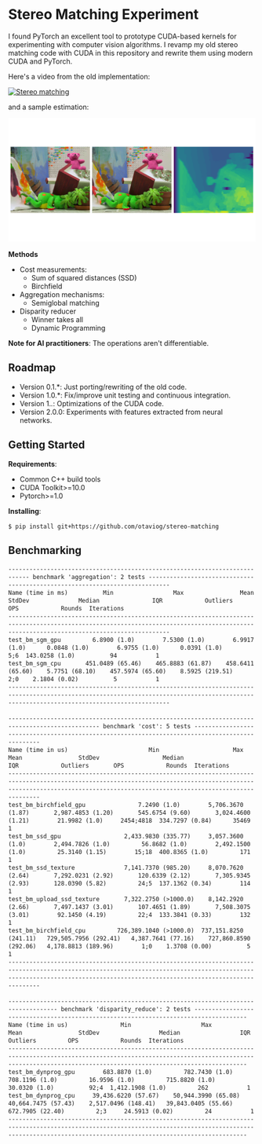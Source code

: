 # Stereo Matching Experiment

I found PyTorch an excellent tool to prototype CUDA-based kernels for experimenting with computer vision algorithms.
I revamp my old stereo matching code with CUDA in this repository and rewrite them using modern CUDA and PyTorch.

Here's a video from the old implementation:

[![Stereo matching](http://img.youtube.com/vi/EuIyLVVpwGs/0.jpg)](http://www.youtube.com/watch?v=EuIyLVVpwGs "Stereo matching")

and a sample estimation:

![](doc/images/ssd-sga-dyn-teddy.png)

**Methods**

* Cost measurements:
  * Sum of squared distances (SSD)
  * Birchfield
* Aggregation mechanisms:
  * Semiglobal matching
* Disparity reducer
  * Winner takes all
  * Dynamic Programming

**Note for AI practitioners**: The operations aren't differentiable.

## Roadmap

* Version 0.1.*: Just porting/rewriting of the old code.
* Version 1.0.*: Fix/improve unit testing and continuous integration.
* Version 1.*.*: Optimizations of the CUDA code.
* Version 2.0.0: Experiments with features extracted from neural networks.

## Getting Started

**Requirements**:

* Common C++ build tools
* CUDA Toolkit>=10.0
* Pytorch>=1.0

**Installing**:

```shell
$ pip install git+https://github.com/otaviog/stereo-matching
```

## Benchmarking

```
---------------------------------------------------------------------------- benchmark 'aggregation': 2 tests ----------------------------------------------------------------------------
Name (time in ms)          Min                 Max                Mean            StdDev              Median               IQR            Outliers       OPS            Rounds  Iterations
------------------------------------------------------------------------------------------------------------------------------------------------------------------------------------------
test_bm_sgm_gpu         6.8900 (1.0)        7.5300 (1.0)        6.9917 (1.0)      0.0848 (1.0)        6.9755 (1.0)      0.0391 (1.0)           5;6  143.0258 (1.0)          94           1
test_bm_sgm_cpu       451.0489 (65.46)    465.8883 (61.87)    458.6411 (65.60)    5.7751 (68.10)    457.5974 (65.60)    8.5925 (219.51)        2;0    2.1804 (0.02)          5           1
------------------------------------------------------------------------------------------------------------------------------------------------------------------------------------------

------------------------------------------------------------------------------------------------ benchmark 'cost': 5 tests ------------------------------------------------------------------------------------------------
Name (time in us)                       Min                     Max                    Mean                StdDev                  Median                   IQR            Outliers       OPS            Rounds  Iterations
---------------------------------------------------------------------------------------------------------------------------------------------------------------------------------------------------------------------------
test_bm_birchfield_gpu               7.2490 (1.0)        5,706.3670 (1.87)       2,987.4853 (1.20)       545.6754 (9.60)       3,024.4600 (1.21)        21.9982 (1.0)     2454;4818  334.7297 (0.84)      35469           1
test_bm_ssd_gpu                  2,433.9830 (335.77)     3,057.3600 (1.0)        2,494.7826 (1.0)         56.8682 (1.0)        2,492.1500 (1.0)         25.3140 (1.15)        15;18  400.8365 (1.0)         171           1
test_bm_ssd_texture              7,141.7370 (985.20)     8,070.7620 (2.64)       7,292.0231 (2.92)       120.6339 (2.12)       7,305.9345 (2.93)       128.0390 (5.82)         24;5  137.1362 (0.34)        114           1
test_bm_upload_ssd_texture       7,322.2750 (>1000.0)    8,142.2920 (2.66)       7,497.1437 (3.01)       107.4651 (1.89)       7,508.3075 (3.01)        92.1450 (4.19)         22;4  133.3841 (0.33)        132           1
test_bm_birchfield_cpu         726,389.1040 (>1000.0)  737,151.8250 (241.11)   729,505.7956 (292.41)   4,387.7641 (77.16)    727,860.8590 (292.06)   4,178.8813 (189.96)        1;0    1.3708 (0.00)          5           1
---------------------------------------------------------------------------------------------------------------------------------------------------------------------------------------------------------------------------

------------------------------------------------------------------------------------ benchmark 'disparity_reduce': 2 tests -------------------------------------------------------------------------------------
Name (time in us)               Min                    Max                   Mean                StdDev                 Median                 IQR            Outliers         OPS            Rounds  Iterations
----------------------------------------------------------------------------------------------------------------------------------------------------------------------------------------------------------------
test_bm_dynprog_gpu        683.8870 (1.0)         782.7430 (1.0)         708.1196 (1.0)         16.9596 (1.0)         715.8820 (1.0)       30.0320 (1.0)          92;4  1,412.1908 (1.0)         262           1
test_bm_dynprog_cpu     39,436.6220 (57.67)    50,944.3990 (65.08)    40,664.7475 (57.43)    2,517.0496 (148.41)   39,843.0405 (55.66)    672.7905 (22.40)         2;3     24.5913 (0.02)         24           1
----------------------------------------------------------------------------------------------------------------------------------------------------------------------------------------------------------------

```